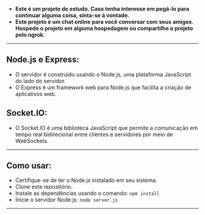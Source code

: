 
 * **Este é um projeto de estudo. Caso tenha interesse em pegá-lo para continuar alguma coisa, sinta-se à vontade.**
 * **Este projeto é um chat online para você conversar com seus amigos. Hospede o projeto em alguma hospedagem ou compartilhe o projeto pelo ngrok.** 
  ---
 ## Node.js e Express:
 - O servidor é construído usando o Node.js, uma plataforma JavaScript do lado do servidor.
 - O Express é um framework web para Node.js que facilita a criação de aplicativos web.
 ## Socket.IO:
  - O Socket.IO é uma biblioteca JavaScript que permite a comunicação em tempo real bidirecional entre clientes e servidores por meio de WebSockets.

 ---
 
 ## Como usar:
 
<p>
  
- Certifique-se de ter o Node.js instalado em seu sistema.
- Clone este repositório.
- Instale as dependências usando o comando: ```npm install```
- Inicie o servidor Node.js: ```node server.js```
---
